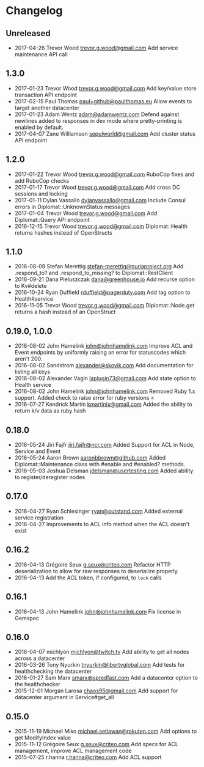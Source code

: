 # Changelog

## Unreleased
- 2017-04-26 Trevor Wood [trevor.g.wood@gmail.com][1] Add service maintenance API call

## 1.3.0
 - 2017-01-23 Trevor Wood [trevor.g.wood@gmail.com][2] Add key/value store transaction API endpoint
 - 2017-02-15 Paul Thomas [paul+github@paulthomas.eu][3] Allow events to target another datacenter
 - 2017-01-23 Adam Wentz [adam@adamwentz.com][4] Defend against newlines added to responses in dev mode where pretty-printing is enabled by default.
 - 2017-04-07 Zane Williamson [sepulworld@gmail.com][5] Add cluster status API endpoint

## 1.2.0
 - 2017-01-22 Trevor Wood [trevor.g.wood@gmail.com][6] RuboCop fixes and add RuboCop checks
 - 2017-01-17 Trevor Wood [trevor.g.wood@gmail.com][7] Add cross DC sessions and locking
 - 2017-01-11 Dylan Vassallo [dylanvassallo@gmail.com][8] Include Consul errors in Diplomat::UnknownStatus messages
 - 2017-01-04 Trevor Wood [trevor.g.wood@gmail.com][9] Add Diplomat::Query API endpoint
 - 2016-12-15 Trevor Wood [trevor.g.wood@gmail.com][10] Diplomat::Health returns hashes instead of OpenStructs

## 1.1.0
 - 2016-08-09 Stefan Merettig [stefan-merettig@nuriaproject.org][11] Add .respond\_to? and .respond\_to\_missing? to Diplomat::RestClient
 - 2016-09-21 Dana Pieluszczak [dana@greenhouse.io][12] Add recurse option to Kv#delete
 - 2016-10-24 Ryan Duffield [rduffield@pagerduty.com][13] Add tag option to Health#service
 - 2016-11-05 Trevor Wood [trevor.g.wood@gmail.com][14] Diplomat::Node.get returns a hash instead of an OpenStruct

## 0.19.0, 1.0.0
 - 2016-08-02 John Hamelink [john@johnhamelink.com][15] Improve ACL and Event endpoints by uniformly raising an error for statuscodes which aren't 200.
 - 2016-08-02 Sandstrom [alexander@skovik.com][16] Add documentation for listing all keys
 - 2016-08-02 Alexander Vagin [laplugin73@gmail.com][17] Add state option to Health service
 - 2016-08-02 John Hamelink [john@johnhamelink.com][18] Removed Ruby 1.x support. Added check to raise error for ruby versions \<
 - 2016-07-27 Kendrick Martin [kmartinix@gmail.com][19] Added the ability to return k/v data as ruby hash

## 0.18.0

 - 2016-05-24 Jiri Fajfr [jiri.fajfr@ncr.com][20] Added Support for ACL in Node, Service and Event
 - 2016-05-24 Aaron Brown [aaronbbrown@github.com][21] Added Diplomat::Maintenance class with #enable and #enabled? methods.
 - 2016-05-03 Joshua Delsman [jdelsman@usertesting.com][22] Added ability to register/deregister nodes

## 0.17.0

 - 2016-04-27 Ryan Schlesinger [ryan@outstand.com][23] Added external service registration
 - 2016-04-27 Improvements to ACL info method when the ACL doesn't exist

## 0.16.2

 - 2016-04-13 Grégoire Seux [g.seux@criteo.com][24] Refactor HTTP deserialization to allow for raw responses to deserialize properly.
 - 2016-04-13 Add the ACL token, if configured, to `lock` calls

## 0.16.1

 - 2016-04-13 John Hamelink [john@johnhamelink.com][25] Fix license in Gemspec

## 0.16.0

 - 2016-04-07 michlyon [michlyon@twitch.tv][26] Add ability to get all nodes across a datacenter
 - 2016-03-26 Tony Nyurkin [tnyurkin@libertyglobal.com][27] Add tests for healthchecking the datacenter
 - 2016-01-27 Sam Marx [smarx@spredfast.com][28] Add a datacenter option to the healthchecker
 - 2015-12-01 Morgan Larosa [chaos95@gmail.com][29] Add support for datacenter argument in Service#get\_all

## 0.15.0

 - 2015-11-19 Michael Miko [michael.setiawan@rakuten.com][30] Add options to get ModifyIndex value
 - 2015-11-12 Grégoire Seux [g.seux@criteo.com][31] Add specs for ACL management, improve ACL management code
 - 2015-07-25 r.hanna [r.hanna@criteo.com][32] Add ACL support

[1]:	mailto:trevor.g.wood@gmail.com
[2]:	mailto:trevor.g.wood@gmail.com
[3]:	mailto:paul+github@paulthomas.eu
[4]:	mailto:adam@adamwentz.com
[5]:	mailto:sepulworld@gmail.com
[6]:	mailto:trevor.g.wood@gmail.com
[7]:	mailto:trevor.g.wood@gmail.com
[8]:	mailto:dylanvassallo@gmail.com
[9]:	mailto:trevor.g.wood@gmail.com
[10]:	mailto:trevor.g.wood@gmail.com
[11]:	mailto:stefan-merettig@nuriaproject.org
[12]:	mailto:dana@greenhouse.io
[13]:	mailto:rduffield@pagerduty.com
[14]:	mailto:trevor.g.wood@gmail.com
[15]:	mailto:john@johnhamelink.com
[16]:	mailto:alexander@skovik.com
[17]:	mailto:laplugin73@gmail.com
[18]:	mailto:john@johnhamelink.com
[19]:	mailto:kmartinix@gmail.com
[20]:	mailto:jiri.fajfr@ncr.com
[21]:	mailto:aaronbbrown@github.com
[22]:	mailto:jdelsman@usertesting.com
[23]:	mailto:ryan@outstand.com
[24]:	mailto:g.seux@criteo.com
[25]:	mailto:john@johnhamelink.com
[26]:	mailto:michlyon@twitch.tv
[27]:	mailto:tnyurkin@libertyglobal.com
[28]:	mailto:smarx@spredfast.com
[29]:	mailto:chaos95@gmail.com
[30]:	mailto:michael.setiawan@rakuten.com
[31]:	mailto:g.seux@criteo.com
[32]:	mailto:r.hanna@criteo.com